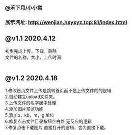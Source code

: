 ### @禾下月/小小窝<br>
### 展示网址: http://wenjian.hxyxyz.top:81/index.html
## @v1.1  2020.4.12<br>
初步完成上传，下载，删除<br> 
文件的名称，大小，上传时间<br> <br> 


## @v1.2 2020.4.18  <br> 
1.修改首页文件上传是跳转首页而不是上传文件的的逻辑<br> 
2.自动建立upload文件夹。<br> 
3.上传文件的名字居中处理<br> 
4.添加图片预览功能<br> 
5.添加b，kb，m，g 单位<br> 
6.修复点击文件目录按钮空白处 无反应的逻辑<br>
7.修复点击下载图片 直接打开的逻辑，变为直接下载。<br>

